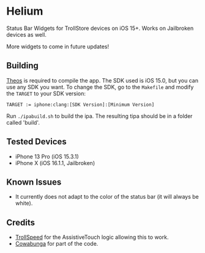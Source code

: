 # Helium
Status Bar Widgets for TrollStore devices on iOS 15+. Works on Jailbroken devices as well.

More widgets to come in future updates!

## Building
[Theos](https://theos.dev) is required to compile the app. The SDK used is iOS 15.0, but you can use any SDK you want.
To change the SDK, go to the `Makefile` and modify the `TARGET` to your SDK version:
```
TARGET := iphone:clang:[SDK Version]:[Minimum Version]
```
Run `./ipabuild.sh` to build the ipa. The resulting tipa should be in a folder called 'build'.

## Tested Devices
- iPhone 13 Pro (iOS 15.3.1)
- iPhone X (iOS 16.1.1, Jailbroken)

## Known Issues
- It currently does not adapt to the color of the status bar (it will always be white).

## Credits
- [TrollSpeed](https://github.com/Lessica/TrollSpeed) for the AssistiveTouch logic allowing this to work.
- [Cowabunga](https://github.com/leminlimez/Cowabunga) for part of the code.